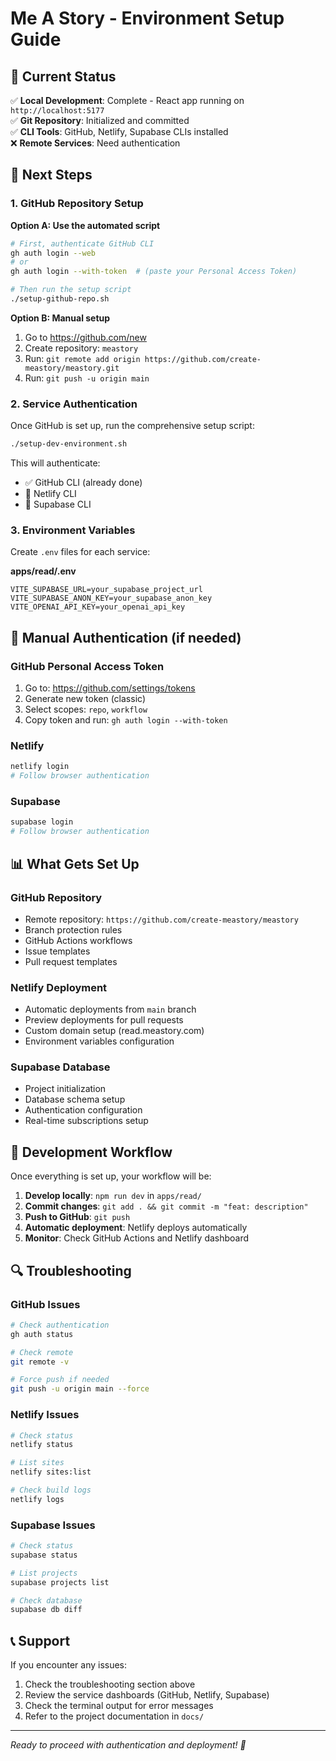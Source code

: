 # Me A Story - Environment Setup Guide

## 🎯 Current Status
✅ **Local Development**: Complete - React app running on `http://localhost:5177`  
✅ **Git Repository**: Initialized and committed  
✅ **CLI Tools**: GitHub, Netlify, Supabase CLIs installed  
❌ **Remote Services**: Need authentication  

## 🚀 Next Steps

### 1. GitHub Repository Setup
**Option A: Use the automated script**
```bash
# First, authenticate GitHub CLI
gh auth login --web
# or
gh auth login --with-token  # (paste your Personal Access Token)

# Then run the setup script
./setup-github-repo.sh
```

**Option B: Manual setup**
1. Go to https://github.com/new
2. Create repository: `meastory`
3. Run: `git remote add origin https://github.com/create-meastory/meastory.git`
4. Run: `git push -u origin main`

### 2. Service Authentication
Once GitHub is set up, run the comprehensive setup script:
```bash
./setup-dev-environment.sh
```

This will authenticate:
- ✅ GitHub CLI (already done)
- 🔄 Netlify CLI
- 🔄 Supabase CLI

### 3. Environment Variables
Create `.env` files for each service:

**apps/read/.env**
```env
VITE_SUPABASE_URL=your_supabase_project_url
VITE_SUPABASE_ANON_KEY=your_supabase_anon_key
VITE_OPENAI_API_KEY=your_openai_api_key
```

## 🔧 Manual Authentication (if needed)

### GitHub Personal Access Token
1. Go to: https://github.com/settings/tokens
2. Generate new token (classic)
3. Select scopes: `repo`, `workflow`
4. Copy token and run: `gh auth login --with-token`

### Netlify
```bash
netlify login
# Follow browser authentication
```

### Supabase
```bash
supabase login
# Follow browser authentication
```

## 📊 What Gets Set Up

### GitHub Repository
- Remote repository: `https://github.com/create-meastory/meastory`
- Branch protection rules
- GitHub Actions workflows
- Issue templates
- Pull request templates

### Netlify Deployment
- Automatic deployments from `main` branch
- Preview deployments for pull requests
- Custom domain setup (read.meastory.com)
- Environment variables configuration

### Supabase Database
- Project initialization
- Database schema setup
- Authentication configuration
- Real-time subscriptions setup

## 🎯 Development Workflow

Once everything is set up, your workflow will be:

1. **Develop locally**: `npm run dev` in `apps/read/`
2. **Commit changes**: `git add . && git commit -m "feat: description"`
3. **Push to GitHub**: `git push`
4. **Automatic deployment**: Netlify deploys automatically
5. **Monitor**: Check GitHub Actions and Netlify dashboard

## 🔍 Troubleshooting

### GitHub Issues
```bash
# Check authentication
gh auth status

# Check remote
git remote -v

# Force push if needed
git push -u origin main --force
```

### Netlify Issues
```bash
# Check status
netlify status

# List sites
netlify sites:list

# Check build logs
netlify logs
```

### Supabase Issues
```bash
# Check status
supabase status

# List projects
supabase projects list

# Check database
supabase db diff
```

## 📞 Support

If you encounter any issues:
1. Check the troubleshooting section above
2. Review the service dashboards (GitHub, Netlify, Supabase)
3. Check the terminal output for error messages
4. Refer to the project documentation in `docs/`

---

*Ready to proceed with authentication and deployment! 🚀*
